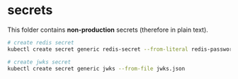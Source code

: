 # secrets

This folder contains **non-production** secrets (therefore in plain text).

```bash
# create redis secret
kubectl create secret generic redis-secret --from-literal redis-password=12345678

# create jwks secret
kubectl create secret generic jwks --from-file jwks.json
```
